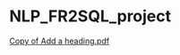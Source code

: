 # NLP_FR2SQL_project

[Copy of Add a heading.pdf](https://github.com/hassanInfo/NLP_FR2SQL_project/files/12935443/Copy.of.Add.a.heading.pdf)

